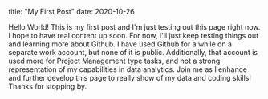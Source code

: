 title: "My First Post"
date: 2020-10-26

Hello World! 
This is my first post and I'm just testing out this page right now. I hope to have real content up soon. 
For now, I'll just keep testing things out and learning more about Github. 
I have used Github for a while on a separate work account, but none of it is public. 
Additionally, that account is used more for Project Management type tasks, and not a strong representation of my capabilities in data analytics. 
Join me as I enhance and further develop this page to really show of my data and coding skills!
Thanks for stopping by. 
